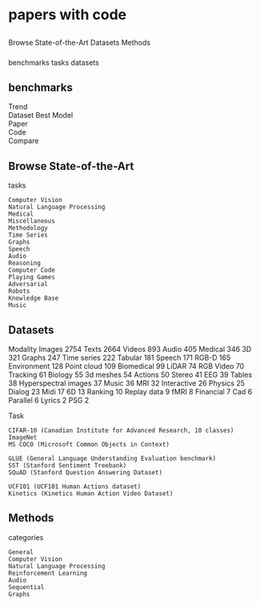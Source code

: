 # papers with code

##

Browse State-of-the-Art
Datasets
Methods

###

benchmarks 
tasks 
datasets 

## benchmarks 

Trend	
Dataset	
Best Model	
Paper	
Code	
Compare

## Browse State-of-the-Art

tasks

    Computer Vision
    Natural Language Processing
    Medical
    Miscellaneous
    Methodology
    Time Series
    Graphs
    Speech
    Audio
    Reasoning
    Computer Code
    Playing Games
    Adversarial
    Robots
    Knowledge Base
    Music

## Datasets

Modality
    Images
    2754
    Texts
    2664
    Videos
    893
    Audio
    405
    Medical
    346
    3D
    321
    Graphs
    247
    Time series
    222
    Tabular
    181
    Speech
    171
    RGB-D
    165
    Environment
    128
    Point cloud
    109
    Biomedical
    99
    LiDAR
    74
    RGB Video
    70
    Tracking
    61
    Biology
    55
    3d meshes
    54
    Actions
    50
    Stereo
    41
    EEG
    39
    Tables
    38
    Hyperspectral images
    37
    Music
    36
    MRI
    32
    Interactive
    26
    Physics
    25
    Dialog
    23
    Midi
    17
    6D
    13
    Ranking
    10
    Replay data
    9
    fMRI
    8
    Financial
    7
    Cad
    6
    Parallel
    6
    Lyrics
    2
    PSG
    2

Task

    CIFAR-10 (Canadian Institute for Advanced Research, 10 classes)
    ImageNet
    MS COCO (Microsoft Common Objects in Context)

    GLUE (General Language Understanding Evaluation benchmark)
    SST (Stanford Sentiment Treebank)
    SQuAD (Stanford Question Answering Dataset)

    UCF101 (UCF101 Human Actions dataset)
    Kinetics (Kinetics Human Action Video Dataset)

## Methods

categories

    General
    Computer Vision
    Natural Language Processing
    Reinforcement Learning
    Audio
    Sequential
    Graphs